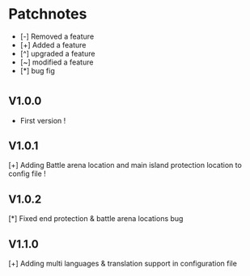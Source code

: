 # Patchnotes

- [-] Removed a feature
- [+] Added a feature
- [^] upgraded a feature
- [~] modified a feature
- [*] bug fig
# 

## V1.0.0

- First version !

## V1.0.1

[+] Adding Battle arena location and main island protection location to config file !

## V1.0.2

[*] Fixed end protection & battle arena locations bug

## V1.1.0

[+] Adding multi languages & translation support in configuration file

